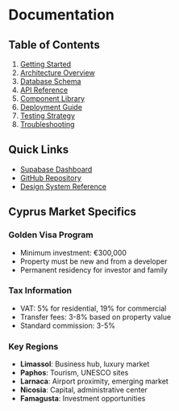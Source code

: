 # Documentation

## Table of Contents

1. [Getting Started](./getting-started.md)
2. [Architecture Overview](./architecture.md)
3. [Database Schema](./database-schema.md)
4. [API Reference](./api-reference.md)
5. [Component Library](./components.md)
6. [Deployment Guide](./deployment.md)
7. [Testing Strategy](./testing.md)
8. [Troubleshooting](./troubleshooting.md)

## Quick Links

- [Supabase Dashboard](https://supabase.com/dashboard/project/ccsakftsslurjgnjwdci)
- [GitHub Repository](https://github.com/dainabase/enki-realty-admin)
- [Design System Reference](https://github.com/dainabase/directus-unified-platform)

## Cyprus Market Specifics

### Golden Visa Program
- Minimum investment: €300,000
- Property must be new and from a developer
- Permanent residency for investor and family

### Tax Information
- VAT: 5% for residential, 19% for commercial
- Transfer fees: 3-8% based on property value
- Standard commission: 3-5%

### Key Regions
- **Limassol**: Business hub, luxury market
- **Paphos**: Tourism, UNESCO sites
- **Larnaca**: Airport proximity, emerging market
- **Nicosia**: Capital, administrative center
- **Famagusta**: Investment opportunities
